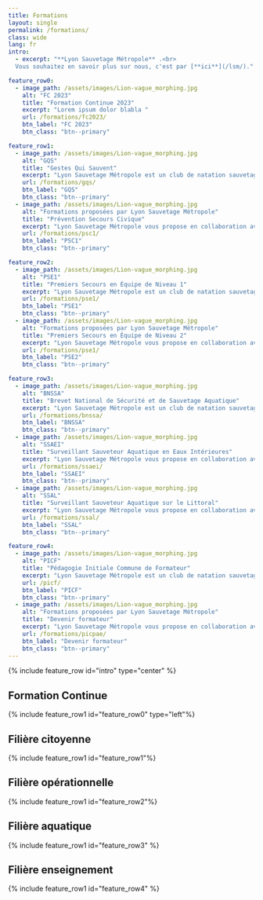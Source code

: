 ```yaml
---
title: Formations
layout: single
permalink: /formations/
class: wide
lang: fr
intro:
  - excerpt: "**Lyon Sauvetage Métropole** .<br>
  Vous souhaitez en savoir plus sur nous, c'est par [**ici**](/lsm/)."

feature_row0:
  - image_path: /assets/images/Lion-vague_morphing.jpg
    alt: "FC 2023"
    title: "Formation Continue 2023"
    excerpt: "Lorem ipsum dolor blabla "
    url: /formations/fc2023/
    btn_label: "FC 2023"
    btn_class: "btn--primary"

feature_row1:
  - image_path: /assets/images/Lion-vague_morphing.jpg
    alt: "GQS"
    title: "Gestes Qui Sauvent"
    excerpt: "Lyon Sauvetage Métropole est un club de natation sauvetage promouvant le sauevtage comme seul sport utile aux autres. Premier club de natation sauvetage de Lyon, LSM vous propose de (re)découvrir la natation sous un angle altruiste "
    url: /formations/gqs/
    btn_label: "GQS"
    btn_class: "btn--primary"
  - image_path: /assets/images/Lion-vague_morphing.jpg
    alt: "Formations proposées par Lyon Sauvetage Métropole"
    title: "Prévention Secours Civique"
    excerpt: "Lyon Sauvetage Métropole vous propose en collaboration avec Le Centre Départemental de Formation FPMNS du Rhône l'ensemble des formations de Sécurité Civile tant en sauvetage qu'en secourisme."
    url: /formations/psc1/
    btn_label: "PSC1"
    btn_class: "btn--primary"

feature_row2:
  - image_path: /assets/images/Lion-vague_morphing.jpg
    alt: "PSE1"
    title: "Premiers Secours en Équipe de Niveau 1"
    excerpt: "Lyon Sauvetage Métropole est un club de natation sauvetage promouvant le sauevtage comme seul sport utile aux autres. Premier club de natation sauvetage de Lyon, LSM vous propose de (re)découvrir la natation sous un angle altruiste "
    url: /formations/pse1/
    btn_label: "PSE1"
    btn_class: "btn--primary"
  - image_path: /assets/images/Lion-vague_morphing.jpg
    alt: "Formations proposées par Lyon Sauvetage Métropole"
    title: "Premiers Secours en Équipe de Niveau 2"
    excerpt: "Lyon Sauvetage Métropole vous propose en collaboration avec Le Centre Départemental de Formation FPMNS du Rhône l'ensemble des formations de Sécurité Civile tant en sauvetage qu'en secourisme."
    url: /formations/pse1/
    btn_label: "PSE2"
    btn_class: "btn--primary"

feature_row3:
  - image_path: /assets/images/Lion-vague_morphing.jpg
    alt: "BNSSA"
    title: "Brevet National de Sécurité et de Sauvetage Aquatique"
    excerpt: "Lyon Sauvetage Métropole est un club de natation sauvetage promouvant le sauevtage comme seul sport utile aux autres. Premier club de natation sauvetage de Lyon, LSM vous propose de (re)découvrir la natation sous un angle altruiste "
    url: /formations/bnssa/
    btn_label: "BNSSA"
    btn_class: "btn--primary"
  - image_path: /assets/images/Lion-vague_morphing.jpg
    alt: "SSAEI"
    title: "Surveillant Sauveteur Aquatique en Eaux Intérieures"
    excerpt: "Lyon Sauvetage Métropole vous propose en collaboration avec Le Centre Départemental de Formation FPMNS du Rhône l'ensemble des formations de Sécurité Civile tant en sauvetage qu'en secourisme."
    url: /formations/ssaei/
    btn_label: "SSAEI"
    btn_class: "btn--primary"
  - image_path: /assets/images/Lion-vague_morphing.jpg
    alt: "SSAL"
    title: "Surveillant Sauveteur Aquatique sur le Littoral"
    excerpt: "Lyon Sauvetage Métropole vous propose en collaboration avec Le Centre Départemental de Formation FPMNS du Rhône l'ensemble des formations de Sécurité Civile tant en sauvetage qu'en secourisme."
    url: /formations/ssal/
    btn_label: "SSAL"
    btn_class: "btn--primary"

feature_row4:
  - image_path: /assets/images/Lion-vague_morphing.jpg
    alt: "PICF"
    title: "Pédagogie Initiale Commune de Formateur"
    excerpt: "Lyon Sauvetage Métropole est un club de natation sauvetage promouvant le sauevtage comme seul sport utile aux autres. Premier club de natation sauvetage de Lyon, LSM vous propose de (re)découvrir la natation sous un angle altruiste "
    url: /picf/
    btn_label: "PICF"
    btn_class: "btn--primary"
  - image_path: /assets/images/Lion-vague_morphing.jpg
    alt: "Formations proposées par Lyon Sauvetage Métropole"
    title: "Devenir formateur"
    excerpt: "Lyon Sauvetage Métropole vous propose en collaboration avec Le Centre Départemental de Formation FPMNS du Rhône l'ensemble des formations de Sécurité Civile tant en sauvetage qu'en secourisme."
    url: /formations/picpae/
    btn_label: "Devenir formateur"
    btn_class: "btn--primary"
---
```

{% include feature_row id="intro" type="center" %}


## Formation Continue
{% include feature_row1 id="feature_row0" type="left"%}

## Filière citoyenne
{% include feature_row1 id="feature_row1"%}

## Filière opérationnelle
{% include feature_row1 id="feature_row2"%}

## Filière aquatique
{% include feature_row1 id="feature_row3" %}

## Filière enseignement
{% include feature_row1 id="feature_row4" %}